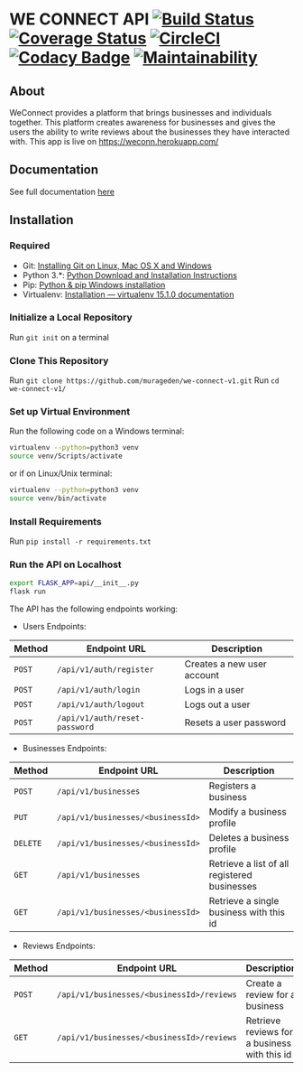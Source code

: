 # WE CONNECT API [![Build Status](https://travis-ci.org/murageden/we-connect-v1.svg?branch=develop)](https://travis-ci.org/murageden/we-connect-v1) [![Coverage Status](https://coveralls.io/repos/github/murageden/we-connect-v1/badge.svg?branch=develop)](https://coveralls.io/github/murageden/we-connect-v1?branch=develop) [![CircleCI](https://circleci.com/gh/murageden/we-connect-v1/tree/develop.svg?style=svg)](https://circleci.com/gh/murageden/we-connect-v1/tree/develop) [![Codacy Badge](https://api.codacy.com/project/badge/Grade/6ada5fc7ae404ba4a34df38000943f94)](https://www.codacy.com/app/murageden/we-connect-v1?utm_source=github.com&amp;utm_medium=referral&amp;utm_content=murageden/we-connect-v1&amp;utm_campaign=Badge_Grade) [![Maintainability](https://api.codeclimate.com/v1/badges/e9a7fe6947609eabe6a2/maintainability)](https://codeclimate.com/github/murageden/we-connect-v1/maintainability)

## About
WeConnect provides a platform that brings businesses and individuals together. This platform creates awareness for businesses and gives the users the ability to write reviews about the businesses they have interacted with. This app is live on https://weconn.herokuapp.com/


## Documentation
See full documentation [here](https://weconnnect.docs.apiary.io/)


## Installation
### Required
* Git: [Installing Git on Linux, Mac OS X and Windows](https://gist.github.com/derhuerst/1b15ff4652a867391f03)
* Python 3.*: [Python Download and Installation Instructions](https://www.ics.uci.edu/~pattis/common/handouts/pythoneclipsejava/python.html)
* Pip: [Python & pip Windows installation](https://github.com/BurntSushi/nfldb/wiki/Python-&-pip-Windows-installation)
* Virtualenv: [Installation — virtualenv 15.1.0 documentation](https://virtualenv.pypa.io/en/stable/installation/)


### Initialize a Local Repository
Run `git init` on a terminal


### Clone This Repository
Run `git clone https://github.com/murageden/we-connect-v1.git`
Run `cd we-connect-v1/`


### Set up Virtual Environment
Run the following code on a Windows terminal:

```bash
virtualenv --python=python3 venv
source venv/Scripts/activate
```
or if on Linux/Unix terminal:

```bash
virtualenv --python=python3 venv
source venv/bin/activate
```


### Install Requirements
Run `pip install -r requirements.txt`


### Run the API on Localhost
```bash
export FLASK_APP=api/__init__.py
flask run
```


The API has the following endpoints working:

* Users Endpoints:

Method | Endpoint URL | Description
--- | --- | ---
`POST` | `/api/v1/auth/register` | Creates a new user account
`POST` | `/api/v1/auth/login` | Logs in a user
`POST` | `/api/v1/auth/logout` | Logs out a user
`POST` | `/api/v1/auth/reset-password` | Resets a user password

* Businesses Endpoints:

Method | Endpoint URL | Description
--- | --- | ---
`POST` | `/api/v1/businesses` | Registers a business
`PUT` | `/api/v1/businesses/<businessId>` | Modify a business profile
`DELETE` | `/api/v1/businesses/<businessId>` | Deletes a business profile
`GET` | `/api/v1/businesses` | Retrieve a list of all registered businesses
`GET` | `/api/v1/businesses/<businessId>` | Retrieve a single business with this id

* Reviews Endpoints:

Method | Endpoint URL | Description
--- | --- | ---
`POST` | `/api/v1/businesses/<businessId>/reviews` | Create a review for a business
`GET` | `/api/v1/businesses/<businessId>/reviews` | Retrieve reviews for a business with this id

